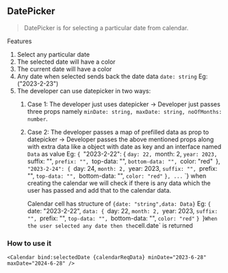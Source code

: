 ## DatePicker
> DatePicker is for selecting a particular date from calendar.

Features
1. Select any particular date
2. The selected date will have a color
3. The current date will have a color
4. Any date when selected sends back the date data
	`date: string` Eg: ("2023-2-23")
5. The developer can use datepicker in two ways: 
	1. Case 1: The developer just uses datepicker
		 -> Developer just passes three props namely `minDate: string, maxDate: string, noOfMonths: number`.  
	2. Case 2: The developer passes a map of prefilled data as prop to datepicker
		 -> Developer passes the above mentioned props along with extra data like a object with date as key and an interface named `Data` as value
		 Eg: `{
			`"2023-2-22": {
				`day: 22,
				`month: 2,
				`year: 2023,
				`suffix: "",
				`prefix: "",
				`top-data: "",
				`bottom-data: "",
				`color: "red"`
			 `},
			 `"2023-2-24": {
				`day: 24,
				`month: 2,
				`year: 2023,
				`suffix: "",
				`prefix: "",
				`top-data: "",
				`bottom-data: "",
				`color: "red"`
			 `},
			 ...`
		 `} 
		 when creating the calendar we will check if there is any data which the user has passed and add that to the calendar data.
		 
		 Calendar cell has structure of 
		 `{date: "string",data: Data}`
		 Eg: `{
			 `date: "2023-2-22",
			 `data: {
				`day: 22,
				`month: 2,
				`year: 2023,
				`suffix: "",
				`prefix: "",
				`top-data: "",
				`bottom-data: "",
				`color: "red"`
			 `}
		 `}`
		 When the user selected any date then the `cell.date` is returned

### How to use it
```
<Calendar bind:selectedDate {calendarReqData} minDate="2023-6-28" maxDate="2024-6-28" />
```
